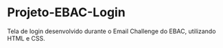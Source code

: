 # Projeto-EBAC-Login
 Tela de login desenvolvido durante o Email Challenge do EBAC, utilizando HTML e CSS.
